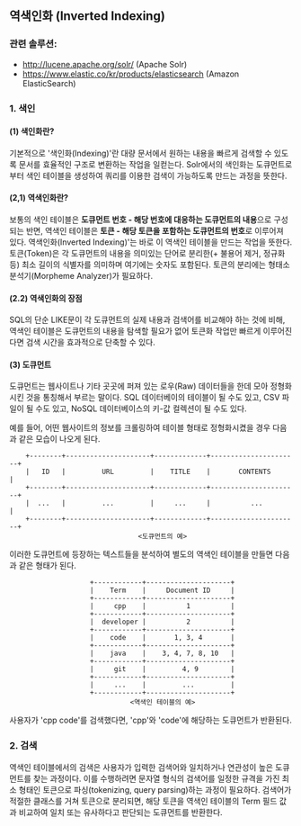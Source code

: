 ## 역색인화 (Inverted Indexing)
### 관련 솔루션: 
* http://lucene.apache.org/solr/ (Apache Solr)
* https://www.elastic.co/kr/products/elasticsearch (Amazon ElasticSearch)

### 1. 색인
#### (1) 색인화란?
기본적으로 '색인화(Indexing)'란 대량 문서에서 원하는 내용을 빠르게 검색할 수 있도록 문서를 효율적인 구조로 변환하는 작업을 일컫는다. Solr에서의 색인화는 도큐먼트로부터 색인 테이블을 생성하여 쿼리를 이용한 검색이 가능하도록 만드는 과정을 뜻한다.
#### (2,1) 역색인화란?
보통의 색인 테이블은 **도큐먼트 번호 - 해당 번호에 대응하는 도큐먼트의 내용**으로 구성되는 반면, 역색인 테이블은 **토큰 - 해당 토큰을 포함하는 도큐먼트의 번호**로 이루어져 있다. 역색인화(Inverted Indexing)'는 바로 이 역색인 테이블을 만드는 작업을 뜻한다. 토큰(Token)은 각 도큐먼트의 내용을 의미있는 단어로 분리한(+ 불용어 제거, 정규화 등) 최소 길이의 식별자를 의미하며 여기에는 숫자도 포함된다. 토큰의 분리에는 형태소 분석기(Morpheme Analyzer)가 필요하다.
#### (2.2) 역색인화의 장점
 SQL의 단순 LIKE문이 각 도큐먼트의 실제 내용과 검색어를 비교해야 하는 것에 비해, 역색인 테이블은 도큐먼트의 내용을 탐색할 필요가 없어 토큰화 작업만 빠르게 이루어진다면 검색 시간을 효과적으로 단축할 수 있다.
#### (3) 도큐먼트
도큐먼트는 웹사이트나 기타 곳곳에 퍼져 있는 로우(Raw) 데이터들을 한데 모아 정형화시킨 것을 통칭해서 부르는 말이다. SQL 데이터베이의 테이블이 될 수도 있고, CSV 파일이 될 수도 있고, NoSQL 데이터베이스의 키-값 컬렉션이 될 수도 있다.

예를 들어, 어떤 웹사이트의 정보를 크롤링하여 테이블 형태로 정형화시켰을 경우 다음과 같은 모습이 나오게 된다.
```
    +--------+---------------------+-------------+----------------------+
    |   ID   |         URL         |    TITLE    |       CONTENTS       |
    +--------+---------------------+-------------+----------------------+
    |  ...   |         ...         |     ...     |          ...         |
    +--------+---------------------+-------------+----------------------+
                                <도큐먼트의 예>
```
이러한 도큐먼트에 등장하는 텍스트들을 분석하여 별도의 역색인 테이블을 만들면 다음과 같은 형태가 된다.

```
                    +------------+---------------------+
                    |    Term    |     Document ID     |
                    +------------+---------------------+
                    |     cpp    |          1          |
                    +------------+---------------------+
                    |  developer |          2          |
                    +------------+---------------------+
                    |    code    |       1, 3, 4       |
                    +------------+---------------------+
                    |    java    |    3, 4, 7, 8, 10   |
                    +------------+---------------------+
                    |     git    |         4, 9        |
                    +------------+---------------------+
                    |     ...    |         ...         |
                    +------------+---------------------+
                              <역색인 테이블의 예>
```
사용자가 'cpp code'를 검색했다면, 'cpp'와 'code'에 해당하는 도큐먼트가 반환된다.

### 2. 검색
역색인 테이블에서의 검색은 사용자가 입력한 검색어와 일치하거나 연관성이 높은 도큐먼트를 찾는 과정이다. 이를 수행하려면 문자열 형식의 검색어를 일정한 규격을 가진 최소 형태인 토큰으로 파싱(tokenizing, query parsing)하는 과정이 필요하다. 검색어가 적절한 클래스를 거쳐 토큰으로 분리되면, 해당 토큰을 역색인 테이블의 Term 필드 값과 비교하여 일치 또는 유사하다고 판단되는 도큐먼트를 반환한다.

